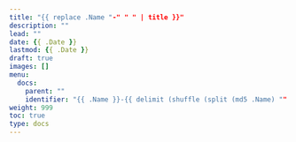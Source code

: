 ```yaml
---
title: "{{ replace .Name "-" " " | title }}"
description: ""
lead: ""
date: {{ .Date }}
lastmod: {{ .Date }}
draft: true
images: []
menu:
  docs:
    parent: ""
    identifier: "{{ .Name }}-{{ delimit (shuffle (split (md5 .Name) "" )) "" }}"
weight: 999
toc: true
type: docs
---
```

